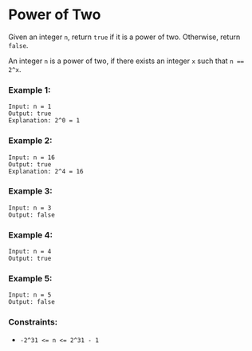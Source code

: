 # Power of Two

Given an integer `n`, return `true` if it is a power of two. Otherwise, return `false`.

An integer `n` is a power of two, if there exists an integer `x` such that `n == 2^x`.

 

### Example 1:
```
Input: n = 1
Output: true
Explanation: 2^0 = 1
```
### Example 2:
```
Input: n = 16
Output: true
Explanation: 2^4 = 16
```
### Example 3:
```
Input: n = 3
Output: false
```
### Example 4:
```
Input: n = 4
Output: true
```
### Example 5:
```
Input: n = 5
Output: false
```

### Constraints:

* `-2^31 <= n <= 2^31 - 1`